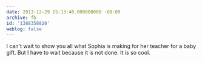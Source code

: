 ```yaml
---
date: 2013-12-29 15:13:40.000000000 -08:00
archive: fb
id: '1388358820'
weblog: false
---
```


I can't wait to show you all what Sophia is making for her teacher for a baby gift. But I have to wait because it is not done. It is so cool.
